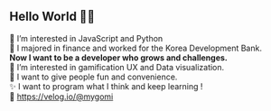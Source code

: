 ## Hello World 🤸‍♀️ 
👀 I’m interested in JavaScript and Python <br/>
👔 I majored in finance and worked for the Korea Development Bank. <br/>
**Now I want to be a developer who grows and challenges.** <br/>
💙 I’m interested in gamification UX and Data visualization. <br/>
💛 I want to give people fun and convenience. <br/>
✨ I want to program what I think and keep learning ! <br/>
🔗 https://velog.io/@mygomi <br/>
<br/>
<!---
miniPinetree/miniPinetree is a ✨ special ✨ repository because its `README.md` (this file) appears on your GitHub profile.
You can click the Preview link to take a look at your changes.
--->
